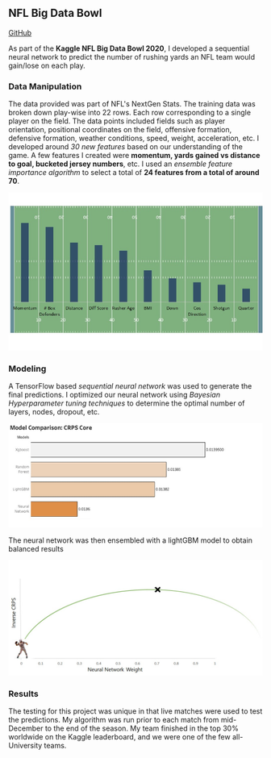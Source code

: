 ## NFL Big Data Bowl
[GitHub](https://github.com/abhinav314/nflbdb)

As part of the **Kaggle NFL Big Data Bowl 2020**, I developed a sequential neural network to predict the number of rushing yards an NFL team would gain/lose on each play.

### Data Manipulation

The data provided was part of NFL's NextGen Stats. The training data was broken down play-wise into 22 rows. Each row corresponding to a single player on the field. The data points included fields such as player orientation, positional coordinates on the field, offensive formation, defensive formation, weather conditions, speed, weight, acceleration, etc.
I developed around *30 new features* based on our understanding of the game. A few features I created were **momentum, yards gained vs distance to goal, bucketed jersey numbers**, etc. I used an *ensemble feature importance algorithm* to select a total of **24 features from a total of around 70**.

![alt text](/images/nfl3.jpg "Feature Importance")

### Modeling

A TensorFlow based *sequential neural network* was used to generate the final predictions. I optimized our neural network using *Bayesian Hyperparameter tuning techniques* to determine the optimal number of layers, nodes, dropout, etc. 

![alt text](/images/nfl4.jpg "Modeling")

The neural network was then ensembled with a lightGBM model to obtain balanced results

![alt text](/images/nfl2.jpg "NN & lightGBM Optimal Weights")

### Results

The testing for this project was unique in that live matches were used to test the predictions. My algorithm was run prior to each match from mid-December to the end of the season. My team finished in the top 30% worldwide on the Kaggle leaderboard, and we were one of the few all-University teams.

